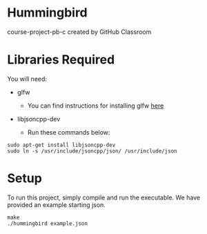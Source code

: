 # Hummingbird
course-project-pb-c created by GitHub Classroom

# Libraries Required
You will need:
- glfw
  - You can find instructions for installing glfw [here](https://www.glfw.org/download.html)

- libjsoncpp-dev
  - Run these commands below:

```
sudo apt-get install libjsoncpp-dev
sudo ln -s /usr/include/jsoncpp/json/ /usr/include/json
```

# Setup
To run this project, simply compile and run the executable. We have provided an example starting json.
```
make
./hummingbird example.json
```
